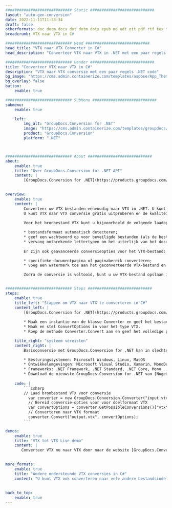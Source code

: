 ```yaml
---
############################# Static ############################
layout: "auto-gen-conversion"
date: 2022-11-11T11:38:34
draft: false
otherformats: doc docm docx dot dotm dotx epub md odt ott pdf rtf tex txt vdx vsdm vsdx vssm vssx vstm vstx vsx vtx xps
breadcrumb: VTX naar VTX in C#

############################# Head ############################
head_title: "VTX naar VTX Converter in C#"
head_description: "Converteer VTX naar VTX in .NET met een paar regels code. Gebruik de GroupDocs Document Conversion API om meer dan 160 bestandsformaten te converteren."

############################# Header ############################
title: "Converteer VTX naar VTX in C#"
description: "VTX naar VTX conversie met een paar regels .NET code"
bg_image: "https://cms.admin.containerize.com/templates/aspose/App_Themes/V3/images/bg/header1.png"
bg_overlay: false
button:
    enable: true

############################# SubMenu ############################
submenu:
    enable: true

    left:
        img_alt: "GroupDocs.Conversion for .NET"
        image: "https://cms.admin.containerize.com/templates/groupdocs/images/product-logos/90x90-noborder/groupdocs-conversion-net.png"
        product: "GroupDocs.Conversion"
        platform: ".NET"



############################# About ############################
about:
    enable: true
    title: "Over GroupDocs.Conversion for .NET API"
    content: |
        [GroupDocs.Conversion for .NET](https://products.groupdocs.com/conversion/net/) kan worden gebruikt om Microsoft Word, Excel, PowerPoint, PDF, Visio en andere formaten te converteren. GroupDocs.Conversion is een standalone API die geschikt is voor back-end en interne systemen waar hoge prestaties vereist zijn. Het is niet afhankelijk van software zoals Microsoft of Open Office.
    

overview:
    enable: true
    content: |
        Converteer uw VTX bestanden eenvoudig naar VTX in .NET. U kunt slechts een paar C# coderegels gebruiken op elk platform naar keuze, zoals - Windows, Linux, macOS.
        U kunt VTX naar VTX conversie gratis uitproberen en de kwaliteit van de conversieresultaten evalueren. Naast eenvoudige scenario's voor bestandsconversie kunt u meer geavanceerde opties proberen voor het laden van het bronbestand VTX en voor het opslaan van het VTX-uitvoerresultaat. 
        
        Voor het bronbestand VTX kunt u bijvoorbeeld de volgende laadopties gebruiken:

        * bestandsformaat automatisch detecteren;
        * geef een wachtwoord op voor beveiligde bestanden (als de bestandsindeling dit ondersteunt);
        * vervang ontbrekende lettertypen om het uiterlijk van het document te behouden.
        
        Er zijn ook geavanceerde conversieopties voor het VTX-bestand:

        * specifieke documentpagina of paginabereik converteren;
        * voeg een watermerk toe aan het geconverteerde VTX-bestand en nog veel meer.

        Zodra de conversie is voltooid, kunt u uw VTX-bestand opslaan in het lokale bestandspad of in opslag van derden, zoals FTP, Amazon S3, Google Drive, Dropbox enz. Let op: om VTX naar {{ te converteren) TO}} er is geen extra software nodig, zoals MS Office, Open Office, Adobe Acrobat Reader enz.


############################# Steps ############################
steps:
    enable: true
    title_left: "Stappen om VTX naar VTX te converteren in C#"
    content_left: |
        [GroupDocs.Conversion for .NET](https://products.groupdocs.com/conversion/net/) maakt het gemakkelijk voor ontwikkelaars om een ​​VTX bestand naar VTX te converteren met een paar regels code.
        
        * Maak een instantie van de klasse Converter en geef het bestand VTX het volledige pad
        * Maak en stel ConvertOptions in voor het type VTX.
        * Roep de methode Converter.Convert aan en geef het volledige pad en formaat (VTX) door als parameter

    title_right: "systeem vereisten"
    content_right: |
        Basisconversie met GroupDocs.Conversion for .NET kan in slechts een paar eenvoudige stappen worden gedaan. Onze API's worden ondersteund op alle belangrijke platforms en besturingssystemen. Voordat u de onderstaande code uitvoert, moet u ervoor zorgen dat de volgende vereisten op uw systeem zijn geïnstalleerd.

        * Besturingssystemen: Microsoft Windows, Linux, MacOS
        * Ontwikkelomgevingen: Microsoft Visual Studio, Xamarin, MonoDevelop
        * Frameworks: .NET Framework, .NET Standard, .NET Core, Mono
        * Download de nieuwste GroupDocs.Conversion for .NET van [Nuget](https://www.nuget.org/packages/groupdocs.conversion)
         
    code: |
        ```csharp    
        // Laad bronbestand VTX voor conversie
          var converter = new GroupDocs.Conversion.Converter("input.vtx");
          // Bereid conversie-opties voor voor doelformaat VTX
          var convertOptions = converter.GetPossibleConversions()["vtx"].ConvertOptions;
          // Converteren naar VTX formaat
          converter.Convert("output.vtx", convertOptions);
        ```

demos:
    enable: true
    title: "VTX tot VTX Live demo"
    content: |
       Converteer VTX nu naar VTX door naar de website [GroupDocs.Conversion App](https://products.groupdocs.app/conversion/family) te gaan. Online demo heeft de volgende voordelen:
          

more_formats:
    enable: true
    title: "Andere ondersteunde VTX conversies in C#"
    content: "U kunt VTX ook converteren naar vele andere bestandsindelingen. Zie de lijst hieronder."
       
       
back_to_top:
    enable: true
---
```

